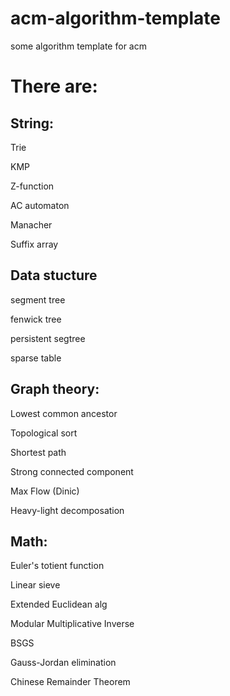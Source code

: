 # acm-algorithm-template
some algorithm template for acm

# There are:

## String:
Trie

KMP

Z-function

AC automaton

Manacher

Suffix array

## Data stucture
segment tree

fenwick tree

persistent segtree

sparse table

## Graph theory:

Lowest common ancestor

Topological sort

Shortest path

Strong connected component

Max Flow (Dinic)

Heavy-light decomposation

## Math:

Euler's totient function

Linear sieve

Extended Euclidean alg

Modular Multiplicative Inverse

BSGS

Gauss-Jordan elimination

Chinese Remainder Theorem
